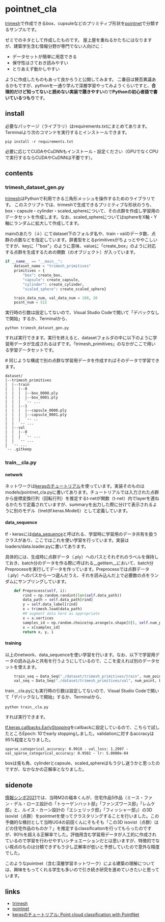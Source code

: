 # pointnet_cla
[trimesh](https://trimsh.org/index.html)で作成できるbox、cupsuleなどのプリミティブ形状を[pointnet](https://arxiv.org/abs/1612.00593)で分類するサンプルです。

ゼミでのネタとして作成したものです。
屋上屋を重ねるかたちにはなりますが、建築学生含む情報分野が専門でない人向けに：
* データセットが簡単に用意できる
* 保守性はさておき読みやすい
* とりあえず動かしやすい

ように作成したものもあって良かろうと公開してみます。
二番目は賛否異議あるかもですが、pythonを一通り学んで深層学習やってみようくらいですと、**合理的だけど知ってないと読めない実装で躓きやすい**ので**Pythonの初心者語で書いているつもり**です。

## install
必要なパッケージ（ライブラリ）はrequirements.txtにまとめてあります。Terminalより次のコマンドを実行するとインストールできます。


```
pip install -r requirements.txt
```

必要に応じてCUDAやCuDNNもインストール・設定ください（GPUでなくCPUで実行するならCUDAやCuDNNは不要です）。

## contents
### trimesh_dataset_gen.py
[trimesh](https://trimsh.org/index.html)はPythonで利用できる三角形メッシュを操作するためのライブラリです。
このスクリプトでは、trimeshで生成できるプリミティブな形状のうち、box・capsule・cylinder・scaled_sphereについて、その点群を作成し学習用のデータセットを作成します。なお、scaled_sphereについてはsphereをX軸・Y軸にランダムに拡大して作成してます。

mainのあたり（↓）にてdataset下のフォルダ名や、train・valのデータ数、点群の点数などを指定しています。辞書型をとるprimitivesがちょっとややこしいですが、keyに「"box"」のように意味、valueに「create_box」のように対応する点群を生成するための関数（のオブジェクト）が入っています。

```Python
if __name__ == "__main__":
    dataset_name = "trimesh_primitives"
    primitives = {
        "box": create_box,
        "capsule": create_capsule,
        "cylinder": create_cylinder, 
        "scaled_sphere": create_scaled_sphere}

    train_data_num, val_data_num = 100, 20
    point_num = 512
```

実行時の引数は設定してないので、Visual Studio Codeで開いて「デバックなしで開始」するか、Terminalから、

```
python trimesh_dataset_gen.py
```
すれば実行できます。実行を終えると、datasetフォルダの中に以下のように学習用データが生成されるはずです。「trimesh_primitives」のなかがここで用いる学習データセットです。

\# 同じような構成で別の点群な学習用データを作成すればそのデータで学習できます。

```
dataset/
|--trimesh_primitives
|  |--train
|  |  |--0
|  |  |  |--box_0000.ply
|  |  |  |--box_0001.ply
|  |  |  `-- ...
|  |  |--1
|  |  |  |--capsule_0000.ply
|  |  |  |--capsule_0001.ply
|  |  |  `-- ..
|  |  `-- ...
|  |--val
|  |  |--0
|  |  |  `-- ...
|  |  `-- ...
|  `-- ...
`-- .gitkeep
```

### train＿cla.py
#### network
ネットワークは[kerasのチュートリアル](https://keras.io/examples/vision/pointnet/)を使っています。実装そのものはmodels/pointnet_cla.pyに書いてあります。チュートリアルでは入力された点群から座標変換行列（回転行列）を推定するt-netが関数（t-net）内でlayerを連ねるかたちで定義されていますが、summaryを出力した際に分けて表示されるように別のモデル（tnet(tf.keras.Model)）として定義しています。
#### data_sequence
tf・kerasには[data_sequence](https://www.tensorflow.org/api_docs/python/tf/keras/utils/Sequence)と呼ばれる、学習時に学習用のデータ共有を扱うクラスがあり、ここではこれを使い学習を行っています。実装はloaders/data.loader.pyに書いてあります。

具体的には、生成時に点群データ（.ply）へのパスとそれぞれのラベルを保持しておき、batch分のデータを作る際に呼ばれる__getitem__において、batch分Preprocessを実行してデータを作っています。Preprocessでは点群データ（.ply）へのパスから一つ選んだうえ、それを読み込んだ上で必要数の点をランダムにサンプリングしています。
```Python
    def Preprocess(self, i):
        rind = np.random.randint(len(self.data_path))
        data_path = self.data_path[rind]
        y = self.data_label[rind]
        x = trimesh.load(data_path)
        ## augment data here as appropriate
        x = x.vertices
        samples_id = np.random.choice(np.arange(x.shape[0]), self.num_points, replace=False)
        x = x[samples_id]
        return x, y, i 
```

#### training
以上のnetwork、data_sequenceを使い学習を行います。なお、以下で学習用データの読み込みと共有を行うようにしているので、ここを変えれば別のデータセットを使えます。

```Python
    train_seq = Data_Seq("./dataset/trimesh_primitives/train", num_point, batch_size, ite_size)
    val_seq = Data_Seq("./dataset/trimesh_primitives/val", num_point, batch_size, 1)
```

train＿cla.pyにも実行時の引数は設定してないので、Visual Studio Codeで開いて「デバックなしで開始」するか、Terminalから、

```
python train＿cla.py
```

すれば実行できます。

[tf.keras.callbacks.EarlyStopping](https://www.tensorflow.org/api_docs/python/tf/keras/callbacks/EarlyStopping)をcallbackに設定しているので、こちらで試したところEpoch: 10でearly stoppingしました。validationに対するaccracyは95%程度となりました。

```
sparse_categorical_accuracy: 0.9918 - val_loss: 1.2997 - val_sparse_categorical_accuracy: 0.9502 - lr: 5.0000e-04
```

boxは兎も角、cylinderとcapsule、scaled_sphereはもう少し迷うかと思ったのですが、なかなかの正解率となりました。

## sidenote
[情報シンポ2021](https://aijisa.org/2021/)では、当時M2の福本くんが、住宅作品5作品（ミース・ファン・デル・ローエ設計の「トゥーゲンハット邸」「ファンズワース邸」「レムケ邸」と、ルイス・カーン設計の「エシェリック邸」「フィッシャー邸」）の3D isovist（点群）をpointnetを使ってクラスタリングすることを行いました。この予備的な検討として当時UG4の前田くんにそもそも「この3D isovist（点群）はどの住宅作品のものか？」を推定するclassificaitonを行ってもらったのですが、90％を超える正解率でした。評価用含む学習用データが人工的に作成されているので学習を行わせやすいシチュエーションだとは思いますが、特徴的でない視点のものは分類できずもう少し正解率が低いと予想していたので意外な精度でした。

このようなpointnet（含む深層学習ネットワーク）による建築の理解については、興味をもってくれる学生も多いので引き続き研究を進めていきたいと思っています。

## links
* [trimesh](https://trimsh.org/index.html)
* [pointnet](https://arxiv.org/abs/1612.00593)
* [kerasのチュートリアル: Point cloud classification with PointNet](https://keras.io/examples/vision/pointnet/)